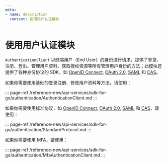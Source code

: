 ```yaml
---
meta:
- name: description
  content: 使用用户认证模块
---
```


# 使用用户认证模块

<LastUpdated/>


`AuthenticationClient` 以终端用户（End User）的身份进行请求，提供了登录、注册、登出、管理用户资料、获取授权资源等所有管理用户身份的方法；此模块还提供了各种身份协议的 SDK，如 [OpenID Connect](/guides/federation/oidc.md), [OAuth 2.0](/guides/federation/oauth.md), [SAML](/guides/federation/saml.md) 和 [CAS](/guides/federation/cas.md)。

如果你需要使用基础的登录注册、修改用户资料等方法，请使用：

::: page-ref /reference-new/api-services/sdk-for-go/authentication/AuthenticationClient.md
:::

如果你需要使用标准协议，如 [OpenID Connect](/guides/federation/oidc.md), [OAuth 2.0](/guides/federation/oauth.md), [SAML](/guides/federation/saml.md) 和 [CAS](/guides/federation/cas.md)，请使用：

::: page-ref /reference-new/api-services/sdk-for-go/authentication/StandardProtocol.md
:::

如果你需要使用 MFA，请使用：

::: page-ref /reference-new/api-services/sdk-for-go/authentication/MfaAuthenticationClient.md
:::
